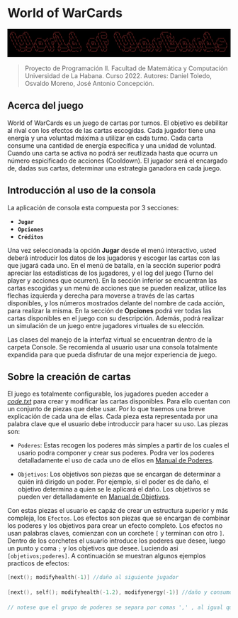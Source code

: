 # World of WarCards

![World Of WarCards Logo](WorldofWarCards.png)

>Proyecto de Programación II. Facultad de Matemática y Computación Universidad de La Habana. Curso 2022. Autores: Daniel Toledo, Osvaldo Moreno, José Antonio Concepción.

## Acerca del juego

World of WarCards es un juego de cartas por turnos. El objetivo es debilitar al rival con los efectos de las cartas escogidas. Cada jugador tiene una energía y una voluntad máxima a utilizar en cada turno. Cada carta consume una cantidad de energía específica y una unidad de voluntad. Cuando una carta se activa no podrá ser reutlizada hasta que ocurra un número espicificado de acciones (Cooldown). El jugador será el encargado de, dadas sus cartas, determinar una estrategia ganadora en cada juego.

## Introducción al uso de la consola

La aplicación de consola esta compuesta por 3 secciones:

- **`Jugar`**
- **`Opciones`**
- **`Créditos`**

Una vez seleccionada la opción **Jugar** desde el menú interactivo, usted deberá introducir los datos de los jugadores y escoger las cartas con las que jugará cada uno. En el menú de batalla, en la sección superior podrá apreciar las estadísticas de los jugadores, y el log del juego (Turno del player y acciones que ocurren). En la sección inferior se encuentran las cartas escogidas y un menú de acciones que se pueden  realizar, utilice las flechas izquierda y derecha para moverse a través de las cartas disponibles, y los números mostrados delante del nombre de cada acción, para realizar la misma. En la sección de **Opciones** podrá ver todas las cartas disponibles en el juego con su descripción. Además, podrá realizar un simulación de un juego entre jugadores virtuales de su elección.

Las clases del manejo de la interfaz virtual se encuentran dentro de la carpeta Console. Se recomienda al usuario usar una consola totalmente expandida para que pueda disfrutar de una mejor experiencia de juego.

## Sobre la creación de cartas

El juego es totalmente configurable, los jugadores pueden acceder a [*code.txt*](Program/code.txt) para crear y modificar las cartas disponibles. Para ello cuentan con un conjunto de piezas que debe usar. Por lo que traemos una breve explicación de cada una de ellas.
Cada pieza esta representada por una palabra clave que el usuario debe introduccir para hacer su uso. Las piezas son:

- `Poderes`: Estas recogen los poderes más simples a partir de los cuales el usario podra componer y crear sus poderes. Podra ver los poderes detalladamente el uso de cada uno de ellos en [Manual de Poderes](ManualPoderes.md).
  
- `Objetivos`: Los objetivos son piezas que se encargan de determinar a quién irá dirigdo un poder. Por ejemplo, si el poder es de daño, el objetivo determina a quien se le aplicará el daño. Los objetivos se pueden ver detalladamente en [Manual de Objetivos](ManualObjetivos.md).

Con estas piezas el usuario es capáz de crear un estructura superior y más compleja, los `Efectos`. Los efectos son piezas que se encargan de combinar los poderes y los objetivos para crear un efecto completo.
Los efectos no usan palabras claves, comienzan con un corchete `[` y terminan con otro `]`. Dentro de los corchetes el usuario introduce los poderes que desee, luego un punto y coma `;` y los objetivos que desee. Luciendo asi `[objetivos;poderes]`. A continuación se muestran algunos ejemplos practicos de efectos:

```c++
[next(); modifyhealth(-1)] //daño al siguiente jugador

[next(), self(); modifyhealth(-1.2), modifyenergy(-1)] //daño y consumo de energia al siguiente jugador y a si mismo

// notese que el grupo de poderes se separa por comas ',' , al igual que los objetivos 
```
